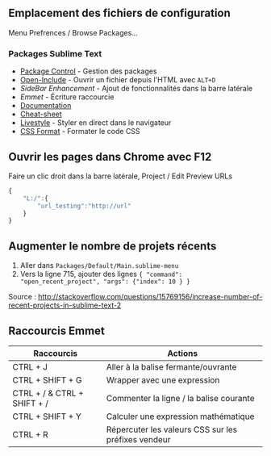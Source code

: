 ## Emplacement des fichiers de configuration

Menu Prefrences / Browse Packages...

### Packages Sublime Text

* [Package Control](http://wbond.net/sublime_packages/package_control/installation) - Gestion des packages
* [Open-Include](https://github.com/SublimeText/Open-Include) - Ouvrir un fichier depuis l'HTML avec `ALT+D`
* _SideBar Enhancement_ - Ajout de fonctionnalités dans la barre latérale
* _Emmet_ - Écriture raccourcie
 * [Documentation](http://docs.emmet.io/)
 * [Cheat-sheet](http://docs.emmet.io/cheat-sheet/)
* [Livestyle](http://livestyle.emmet.io/) - Styler en direct dans le navigateur
* [CSS Format](https://sublime.wbond.net/packages/CSS%20Format) - Formater le code CSS



## Ouvrir les pages dans Chrome avec F12

Faire un clic droit dans la barre latérale, Project / Edit Preview URLs

```js
{
    "L:/":{
        "url_testing":"http://url"
    }
}
```


## Augmenter le nombre de projets récents

1. Aller dans `Packages/Default/Main.sublime-menu`
2. Vers la ligne 715, ajouter des lignes  `{ "command": "open_recent_project", "args": {"index": 10 } }`

Source : http://stackoverflow.com/questions/15769156/increase-number-of-recent-projects-in-sublime-text-2

## Raccourcis Emmet

Raccourcis | Actions
-----------|--------
CTRL + J | Aller à la balise fermante/ouvrante
CTRL + SHIFT + G | Wrapper avec une expression
CTRL + / & CTRL + SHIFT + / | Commenter la ligne / la balise courante
CTRL + SHIFT + Y | Calculer une expression mathématique
CTRL + R | Répercuter les valeurs CSS sur les préfixes vendeur
